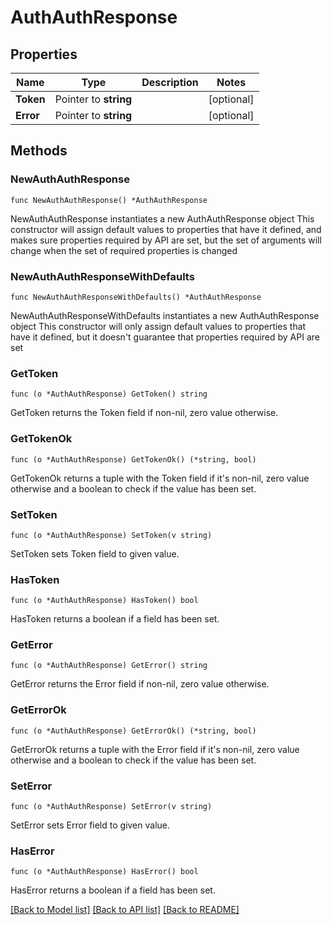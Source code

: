 # AuthAuthResponse

## Properties

Name | Type | Description | Notes
------------ | ------------- | ------------- | -------------
**Token** | Pointer to **string** |  | [optional] 
**Error** | Pointer to **string** |  | [optional] 

## Methods

### NewAuthAuthResponse

`func NewAuthAuthResponse() *AuthAuthResponse`

NewAuthAuthResponse instantiates a new AuthAuthResponse object
This constructor will assign default values to properties that have it defined,
and makes sure properties required by API are set, but the set of arguments
will change when the set of required properties is changed

### NewAuthAuthResponseWithDefaults

`func NewAuthAuthResponseWithDefaults() *AuthAuthResponse`

NewAuthAuthResponseWithDefaults instantiates a new AuthAuthResponse object
This constructor will only assign default values to properties that have it defined,
but it doesn't guarantee that properties required by API are set

### GetToken

`func (o *AuthAuthResponse) GetToken() string`

GetToken returns the Token field if non-nil, zero value otherwise.

### GetTokenOk

`func (o *AuthAuthResponse) GetTokenOk() (*string, bool)`

GetTokenOk returns a tuple with the Token field if it's non-nil, zero value otherwise
and a boolean to check if the value has been set.

### SetToken

`func (o *AuthAuthResponse) SetToken(v string)`

SetToken sets Token field to given value.

### HasToken

`func (o *AuthAuthResponse) HasToken() bool`

HasToken returns a boolean if a field has been set.

### GetError

`func (o *AuthAuthResponse) GetError() string`

GetError returns the Error field if non-nil, zero value otherwise.

### GetErrorOk

`func (o *AuthAuthResponse) GetErrorOk() (*string, bool)`

GetErrorOk returns a tuple with the Error field if it's non-nil, zero value otherwise
and a boolean to check if the value has been set.

### SetError

`func (o *AuthAuthResponse) SetError(v string)`

SetError sets Error field to given value.

### HasError

`func (o *AuthAuthResponse) HasError() bool`

HasError returns a boolean if a field has been set.


[[Back to Model list]](../README.md#documentation-for-models) [[Back to API list]](../README.md#documentation-for-api-endpoints) [[Back to README]](../README.md)


